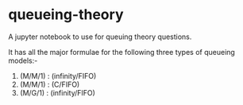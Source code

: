 # queueing-theory

A jupyter notebook to use for queuing theory questions.

It has all the major formulae for the following three types of queueing models:-
1. (M/M/1) : (infinity/FIFO)
2. (M/M/1) : (C/FIFO)
1. (M/G/1) : (infinity/FIFO)
